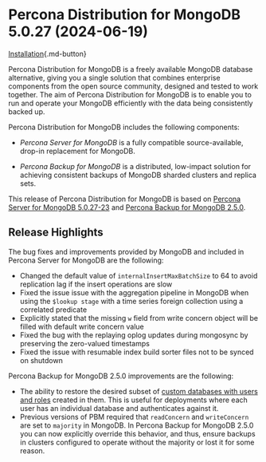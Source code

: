 # Percona Distribution for MongoDB 5.0.27 (2024-06-19)

[Installation](installation.md){.md-button}

Percona Distribution for MongoDB is a freely available MongoDB database alternative, giving you a single solution that combines enterprise components from the open source community, designed and tested to work together. The aim of Percona Distribution for MongoDB is to enable you to run and operate your
MongoDB efficiently with the data being consistently backed up.

Percona Distribution for MongoDB includes the following components:

* *Percona Server for MongoDB* is a fully compatible source-available, drop-in replacement
for MongoDB.

* *Percona Backup for MongoDB* is a distributed, low-impact solution for achieving
consistent backups of MongoDB sharded clusters and replica sets.

This release of Percona Distribution for MongoDB is based on [Percona Server for MongoDB 5.0.27-23](https://docs.percona.com/percona-server-for-mongodb/5.0/release_notes/5.0.27-23.html) and [Percona Backup for MongoDB 2.5.0](https://docs.percona.com/percona-backup-mongodb/release-notes/2.5.0.html).


## Release Highlights

The bug fixes and improvements provided by MongoDB and included in Percona Server for MongoDB are the following:

* Changed the default value of `internalInsertMaxBatchSize` to 64 to avoid replication lag if the insert operations are slow
* Fixed the issue issue with the aggregation pipeline in MongoDB when using the `$lookup stage` with a time series foreign collection using a correlated predicate
* Explicitly stated that the missing `w` field from write concern object will be filled with default write concern value
* Fixed the bug with the replaying oplog updates during mongosync by preserving the zero-valued timestamps
* Fixed the issue with resumable index build sorter files not to be synced on shutdown

Percona Backup for MongoDB 2.5.0 improvements are the following:

* The ability to restore the desired subset of [custom databases with users and roles](https://docs.percona.com/percona-backup-mongodb/features/selective-backup.html#restore-a-database-with-users-and-roles) created in them. This is useful for deployments where each user has an individual database and authenticates against it.
* Previous versions of PBM required that `readConcern` and `writeConcern` are set to `majority` in MongoDB. In Percona Backup for MongoDB 2.5.0 you can now explicitly override this behavior, and thus, ensure backups in clusters configured to operate without the majority or lost it for some reason.